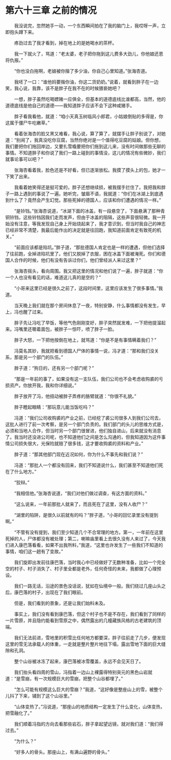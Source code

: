 # 第六十三章 之前的情况


　　我没说完，忽然她手一动，一个东西瞬间拍在了我的脑门上，我哎呀一声，立即抱头蹲下来。

　　疼劲过去了我才看到，掉在地上的是她喝水的茶杯。

　　我一下就火了，骂道：“老太婆，老子把你拖到这儿费多大劲儿，你他娘还恩将仇报。”

　　“你也没白拖啊，老娘被你揩了多少油，你自己心里知道。”张海杏道。

　　我呸了一口：“谁他妈要揩你油，你这二货奶奶。”说着，就看到胖子在一边笑，我心说，我靠，该不是胖子在我不在的时候猥亵她吧？

　　一想，胖子虽然吃喝嫖赌一应俱全，但基本的道德底线比谁都高，当然，他的道德底线是他自己的道德——我知道胖子应该不会下这种咸猪手。

　　胖子看我看他，就道：“咱小天真玉树临风小郎君，小姑娘倒贴的多得是，你这属于僵尸牛吃嫩草。”

　　看着张海杏的脸又黑又难看，我心说，算了算了，就摆手让胖子别说了，对她道：“别闹了，我真没吃你豆腐，当然你绝对是一个值得吃豆腐的姑娘。但你想，我们要把你们拖回岸边，又要扎雪橇要把你们拖到这儿来，没有时间做那些无聊的事情。不知道胖子和你说了我们一路上碰到的事情没，这儿的情况有些微妙，我们就事论事可以吧？”

　　张海杏看着我，脸色还是不好看，但已逐渐放松。我摸了摸头上的包，她才一下笑了出来。

　　我看着她笑得还是挺可爱的，胖子还想继续损，被我摆手拦住了。我把我和胖子一路上遇到的事说了一遍。她听完，皱眉不语，我就道：“你们在冰湖上到底遇到什么了？竟然会产生幻觉。那些死掉的德国人，应该和你们遭遇的情况一样。”

　　“是铃铛。”张海杏说道，“冰湖下面的冰盖，有一段悬空了，下面悬满了那种青铜铃铛，这些铃铛因我们走而发声，但由于冰盖的阻隔，这些声音很轻微。我一开始没有注意，等我发现自己身上开始烧起来了，我才意识到，但当时我自己的神志已经非常不清楚，我最后能作出的决定就是往回跑，我知道前面肯定有致死的机关。”

　　“前面应该都是陷坑。”胖子道，“那批德国人肯定也是一样的遭遇，但他们选择了往前跑，全掉进陷坑里了。他们又脱掉了衣服，困在冰盖下面被淹死。你们和德国人合作的时候，他们有没有告诉过你们，他们曾经派人来过这里？”

　　张海杏摇头，看向周围。我又把这里的情况和他们说了一遍，胖子就道：“你一个人也没有看见的话，难道这儿真的是空的？”

　　“小哥来这里已经是很久之前了，这段时间里，这里应该发生了很多事情。”我道。

　　当天晚上我们就在那个房间休息了一夜，特别安静，什么事情都没有发生，早上，冯也醒了过来。

　　胖子先让冯吃了早饭，等他气色刚刚变好，胖子突然就发难，一下把他提溜起来。冯嘴里还嚼着面包，被胖子一惊吓，喷了胖子一脸。

　　胖子大怒，一下把他按倒在地上，就骂道：“你是不是有事情瞒着我们？”

　　冯莫名其妙，我就把看到德国人尸体的事情一说，冯才道：“那和我们没关系，那是另一个部门的队伍。”

　　胖子道：“狗日的，还有另一个部门呢？”

　　“那是一年前的事了，如果没有这一支队伍，我们公司也不会考虑收购裘的亏损资产。你放开我，我和你详细说。”

　　胖子放开了冯，他扭动被胖子弄疼的胳臂就道：“你很不礼貌。”

　　胖子瞪起眼睛：“那玩意儿能当饭吃吗？”

　　冯道：“我们公司收购裘的产业之前，已经挖了裘公司很多人到我们公司去，这批人进行了前一次考察，是另一个部门负责的。我们部门的头儿的思维方式是，必须和当地人合作，但当时另一个部门很冒进，他们独自进山，后来就没有消息了。我当时还没进公司呢，也不知道他们之间是怎么沟通的，但我知道因为这件事情公司损失很大，光保险就赔了很多钱，这才要收购裘的资料和产业。”

　　胖子道：“那其他部门现在近况如何，你为什么不事先和我们说？”

　　冯道：“那批人一个都没有回来，我们不知道说什么，我们甚至不知道他们死在了什么地方。”

　　“狡辩。”

　　“我相信他。”张海杏说道，“我们对他们做过调查，有这方面的资料。”

　　“这么说来，一年前那批人就来了，而且死在了这里，没有人收尸？”

　　“湖里的陷阱，是很久以前就有的吗？”胖子道，“小哥的回忆录里没有提到啊。”

　　“不管有没有提到，我们至少知道几个不合常理的地方。第一，一年前在这里死掉的人，尸体都没有被处理；第二，喇嘛庙里看上去很久没有人来过了，今天我们进入康巴落看看，如果不出我所料，”我道，“这里也许发生了一些我们不知道的事情，咱们这一趟有了变故。”

　　我们旋即出发前往康巴落，当时我心中已经做好了无数种准备，比如一个完全空的村子、村子消失了、村子里全都是老外，任何奇怪的未来，我都做了心理预设。

　　我们一路无话，沿途的景色没话说，犹如在仙境中一般。我们绕过几座山头之后，康巴落的村子，出现在了我们眼前。

　　但是，我们看到的景象，还是让我们始料未及。

　　事实上，我们没有看到康巴落，但这个村子也不是不存在，我们看到了同样的一片雪原，并且隐约能看到雪原之中，偶然露出的几幢藏族风格的古老建筑的顶端。

　　我们无法前进，雪地里的积雪比任何地方都要深，胖子往前走了几步，便发现这里的雪无法承载人的体重，一走就是整片整片地往下塌，露出雪地下面的巨大缝隙和孔洞。

　　整个山谷被冰冻了起来，康巴落被冰雪覆盖，永远不会见天日了。

　　我们抬头看四周的雪山，冯指着一边山上裸露得特别突元的黑色山岩就道：“是雪崩，有一次规模巨大的雪崩，把整个山谷都埋了。”

　　“怎么可能有规模这么巨大的雪崩？”我道，“这好像是整座山上的雪，被整个儿抖了下来，铺到了这个山谷里。”

　　“山体变热了。”冯说道，“那座山的地质结构一定发生了什么变化，山体变热，把雪融化了。”

　　我们顺着冯指的方向去看那些岩石，胖子拿起望远镜，就对我们道：“我们得过去。”

　　“为什么？”

　　“好多人的骨头。那座山上，有满山遍野的骨头。”

